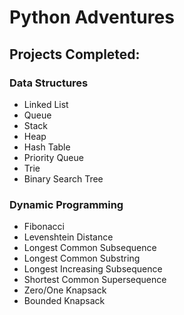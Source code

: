 # Python Adventures

## Projects Completed:

### Data Structures
- Linked List
- Queue
- Stack
- Heap
- Hash Table
- Priority Queue
- Trie
- Binary Search Tree
### Dynamic Programming
- Fibonacci
- Levenshtein Distance
- Longest Common Subsequence
- Longest Common Substring
- Longest Increasing Subsequence
- Shortest Common Supersequence
- Zero/One Knapsack
- Bounded Knapsack


